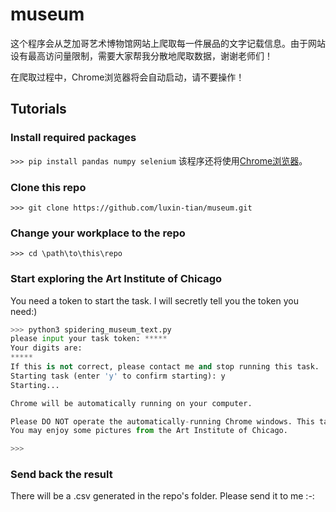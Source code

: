 # museum

这个程序会从芝加哥艺术博物馆网站上爬取每一件展品的文字记载信息。由于网站设有最高访问量限制，需要大家帮我分散地爬取数据，谢谢老师们！

在爬取过程中，Chrome浏览器将会自动启动，请不要操作！

## Tutorials

### Install required packages
```>>> pip install pandas numpy selenium```
该程序还将使用[Chrome浏览器](https://www.google.com/chrome/)。

### Clone this repo
```>>> git clone https://github.com/luxin-tian/museum.git```

### Change your workplace to the repo
```>>> cd \path\to\this\repo```

### Start exploring the Art Institute of Chicago

You need a token to start the task. I will secretly tell you the token you need:)

```python
>>> python3 spidering_museum_text.py
please input your task token: *****
Your digits are:
*****
If this is not correct, please contact me and stop running this task.
Starting task (enter 'y' to confirm starting): y
Starting...

Chrome will be automatically running on your computer.

Please DO NOT operate the automatically-running Chrome windows. This task usually takes 10 minutes, depending on your internet connection.
You may enjoy some pictures from the Art Institute of Chicago.

>>> 
```

### Send back the result
There will be a .csv generated in the repo's folder. Please send it to me :_-_:
